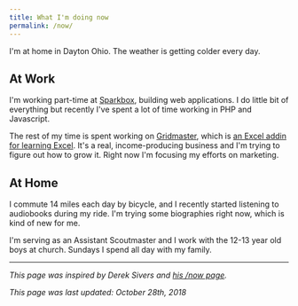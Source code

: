 ```yaml
---
title: What I'm doing now
permalink: /now/
---
```


I'm at home in Dayton Ohio. The weather is getting colder every day.

## At Work

I'm working part-time at [Sparkbox](https://seesparkbox.com/), building web applications. I do little bit of everything but recently I've spent a lot of time working in PHP and Javascript.

The rest of my time is spent working on [Gridmaster](https://gridmaster.io), which is [an Excel addin for learning Excel](https://gridmaster.io/). It's a real, income-producing business and I'm trying to figure out how to grow it. Right now I'm focusing my efforts on marketing.

## At Home

I commute 14 miles each day by bicycle, and I recently started listening to audiobooks during my ride. I'm trying some biographies right now, which is kind of new for me.

I'm serving as an Assistant Scoutmaster and I work with the 12-13 year old boys at church. Sundays I spend all day with my family.

---

_This page was inspired by Derek Sivers and [his /now page](https://sivers.org/now)._

_This page was last updated: October 28th, 2018_
